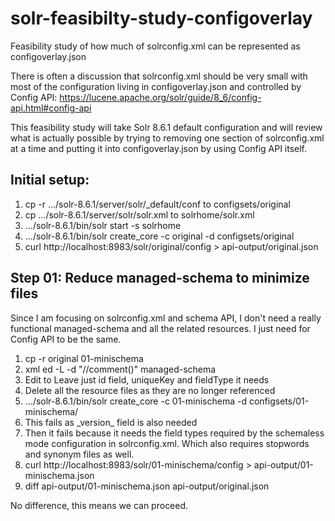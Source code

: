 # solr-feasibilty-study-configoverlay
Feasibility study of how much of solrconfig.xml can be represented as configoverlay.json

There is often a discussion that solrconfig.xml should be very small with most of the configuration living in configoverlay.json and controlled by Config API: https://lucene.apache.org/solr/guide/8_6/config-api.html#config-api

This feasibility study will take Solr 8.6.1 default configuration and will review what is actually possible by trying to removing one section of solrconfig.xml at a time and putting it into configoverlay.json by using Config API itself.

## Initial setup:
1) cp -r .../solr-8.6.1/server/solr/_default/conf to configsets/original
2) cp .../solr-8.6.1/server/solr/solr.xml to solrhome/solr.xml
3) .../solr-8.6.1/bin/solr start -s solrhome
4) .../solr-8.6.1/bin/solr create_core -c original -d configsets/original
5) curl http://localhost:8983/solr/original/config > api-output/original.json

## Step 01: Reduce managed-schema to minimize files
Since I am focusing on solrconfig.xml and schema API, I don't need a really functional managed-schema and all the related resources. I just need for Config API to be the same. 

1) cp -r original 01-minischema
2) xml ed -L -d "//comment()" managed-schema
3) Edit to Leave just id field, uniqueKey and fieldType it needs
4) Delete all the resource files as they are no longer referenced
5) .../solr-8.6.1/bin/solr create_core -c 01-minischema -d configsets/01-minischema/
6) This fails as \_version\_ field is also needed
7) Then it fails because it needs the field types required by the schemaless mode configuration in solrconfig.xml. Which also requires stopwords and synonym files as well.
8) curl http://localhost:8983/solr/01-minischema/config > api-output/01-minischema.json
9) diff api-output/01-minischema.json api-output/original.json

No difference, this means we can proceed.


